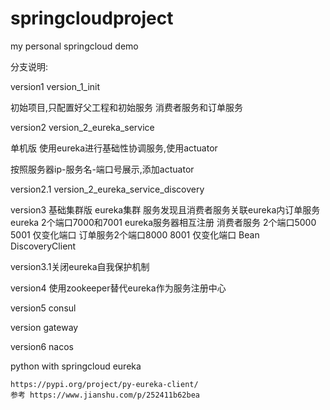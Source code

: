 # springcloudproject
my personal springcloud demo

分支说明:

version1 version_1_init 

初始项目,只配置好父工程和初始服务 消费者服务和订单服务

version2 version_2_eureka_service

单机版 使用eureka进行基础性协调服务,使用actuator

按照服务器ip-服务名-端口号展示,添加actuator

version2.1 version_2_eureka_service_discovery

version3 
基础集群版 eureka集群 服务发现且消费者服务关联eureka内订单服务
eureka 2个端口7000和7001 eureka服务器相互注册
消费者服务 2个端口5000 5001 仅变化端口
订单服务2个端口8000 8001 仅变化端口
Bean DiscoveryClient

version3.1关闭eureka自我保护机制



version4
使用zookeeper替代eureka作为服务注册中心



version5 consul



version gateway



version6 nacos



python with springcloud eureka

```
https://pypi.org/project/py-eureka-client/
参考 https://www.jianshu.com/p/252411b62bea
```


